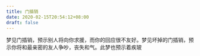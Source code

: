 ```yaml
---
title: 门插销
date: 2020-02-15T20:54:12+08:00
draft: false
---
```


梦见门插销，预示别人将向你求援，而你的回应很不友好。梦见坏掉的门插销，预示你将和最亲密的友人争吵，丧失和气。此梦也预示着疾玻